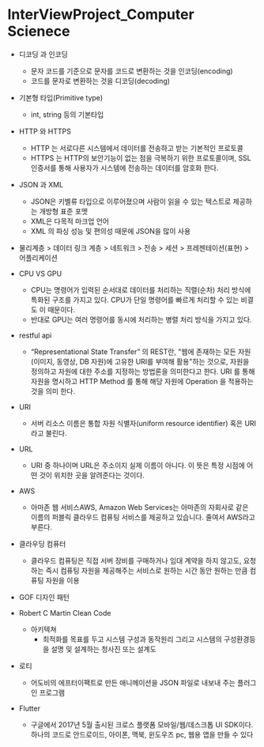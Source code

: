 # InterViewProject_Computer Scienece

* 디코딩 과 인코딩
  * 문자 코드를 기준으로 문자를 코드로 변환하는 것을 인코딩(encoding)
  * 코드를 문자로 변환하는 것을 디코딩(decoding)

* 기본형 타입(Primitive type)
  * int, string 등의 기본타입

* HTTP 와 HTTPS
    * HTTP 는 서로다른 시스템에서 데이터를 전송하고 받는 기본적인 프로토콜
    * HTTPS 는 HTTP의 보안기능이 없는 점을 극복하기 위한 프로토콜이며, SSL 인증서를 통해 사용자가 시스템에 전송하는 데이터를 암호화 한다.
    
* JSON 과 XML
    * JSON은 키벨류 타입으로 이루어졌으며 사람이 읽을 수 있는 텍스트로 제공하는 개방형 표준 포멧
    * XML은 다목적 마크업 언어
    * XML 의 파싱 성능 및 편의성 때문에 JSON을 많이 사용

* 물리계층 > 데이터 링크 계층 > 네트워크 > 전송 > 세션 > 프레젠테이션(표현) > 어플리케이션 

* CPU VS GPU
  * CPU는 명령어가 입력된 순서대로 데이터를 처리하는 직렬(순차) 처리 방식에 특화된 구조를 가지고 있다. CPU가 단일 명령어를 빠르게 처리할 수 있는 비결도 이 때문이다. 
  * 반대로 GPU는 여러 명령어를 동시에 처리하는 병렬 처리 방식을 가지고 있다.

* restful api
   * “Representational State Transfer” 의 REST란, "웹에 존재하는 모든 자원(이미지, 동영상, DB 자원)에 고유한 URI를 부여해 활용"하는 것으로, 자원을 정의하고 자원에 대한 주소를 지정하는 방법론을 의미한다고 한다. URI 를 통해 자원을 명시하고 HTTP Method 를 통해 해당 자원에 Operation 을 적용하는 것을 의미 한다.

* URI 
   * 서버 리소스 이름은 통합 자원 식별자(uniform resource identifier) 혹은 URI라고 불린다.

* URL
   * URI 중 하나이며 URL은 주소이지 실제 이름이 아니다. 이 뜻은 특정 시점에 어떤 것이 위치한 곳을 알려준다는 것이다. 

* AWS
   * 아마존 웹 서비스AWS, Amazon Web Services는 아마존의 자회사로 같은 이름의 퍼블릭 클라우드 컴퓨팅 서비스를 제공하고 있습니다. 줄여서 AWS라고 부른다.

* 클라우딩 컴퓨터
   * 클라우드 컴퓨팅은 직접 서버 장비를 구매하거나 임대 계약을 하지 않고도, 요청하는 즉시 컴퓨팅 자원을 제공해주는 서비스로 원하는 시간 동안 원하는 만큼 컴퓨팅 자원을 이용

* GOF 디자인 패턴

* Robert C Martin Clean Code
  * 아키텍쳐
    * 최적화를 목표를 두고 시스템 구성과 동작원리 그리고 시스템의 구성환경등을 설명 및 설계하는 청사진 또는 설계도

* 로티
  * 어도비의 에프터이팩트로 만든 애니메이션을 JSON 파일로 내보내 주는 플러그인 프로그램

* Flutter
  * 구글에서 2017년 5월 출시된 크로스 플랫폼 모바일/웹/데스크톱 UI SDK이다. 하나의 코드로 안드로이드, 아이폰, 맥북, 윈도우즈 pc, 웹용 앱을 만들 수 있다
